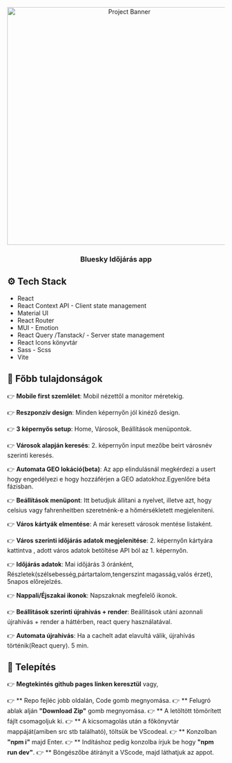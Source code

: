<div align="center">
<a>
      <img src="https://i.ibb.co/7tJP6Z2R/Ke-pernyo-foto-2025-02-25-10-31-24.png" alt="Project Banner" width="550px"/>
</a>
  <h3 align="center">Bluesky Időjárás app</h3>

</div>

## <a name="tech-stack">⚙️ Tech Stack</a>

- React
- React Context API - Client state management
- Material UI
- React Router
- MUI - Emotion
- React Query /Tanstack/ - Server state management
- React Icons könyvtár
- Sass - Scss
- Vite

## <a name="features">🔋 Főbb tulajdonságok</a>

👉 **Mobile first szemlélet**: Mobil nézettől a monitor méretekig.

👉 **Reszponzív design**: Minden képernyőn jól kinéző design.

👉 **3 képernyős setup**: Home, Városok, Beállítások menüpontok.

👉 **Városok alapján keresés**: 2. képernyőn input mezőbe beirt városnév szerinti keresés.

👉 **Automata GEO lokáció(beta)**: Az app elindulásnál megkérdezi a usert hogy engedélyezi e hogy hozzáférjen a GEO adatokhoz.Egyenlőre béta fázisban.

👉 **Beállítások menüpont**: Itt betudjuk állítani a nyelvet, illetve azt, hogy celsius vagy fahrenheitben szeretnénk-e a hőmérsékletett megjeleniteni.

👉 **Város kártyák elmentése**: A már keresett városok mentése listaként.

👉 **Város szerinti időjárás adatok megjelenitése**: 2. képernyőn kártyára kattintva , adott város adatok betöltése API ból az 1. képernyőn.

👉 **Időjárás adatok**: Mai időjárás 3 óránként, Részletek(szélsebesség,pártartalom,tengerszint magasság,valós érzet), 5napos előrejelzés.

👉 **Nappali/Éjszakai ikonok**: Napszaknak megfelelő ikonok.

👉 **Beállitások szerinti újrahivás + render**: Beállitások utáni azonnali újrahivás + render a háttérben, react query használatával.

👉 **Automata újrahivás**: Ha a cachelt adat elavultá válik, újrahívás történik(React query). 5 min.

## <a name="toughts">📝 Telepítés</a>

👉 **Megtekintés github pages linken keresztül** vagy,

👉 ** Repo fejléc jobb oldalán, Code gomb megnyomása.
👉 ** Felugró ablak alján **"Download Zip"** gomb megnyomása.
👉 ** A letöltött tömörített fájlt csomagoljuk ki.
👉 ** A kicsomagolás után a főkönyvtár mappáját(amiben src stb található), töltsük be VScodeal.
👉 ** Konzolban **"npm i"** majd Enter.
👉 ** Indításhoz pedig konzolba írjuk be hogy **"npm run dev"**.
👉 \*\* Böngészőbe átírányit a VScode, majd láthatjuk az appot.
